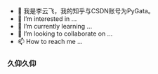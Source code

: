 - 👋 我是李云飞，我的知乎与CSDN账号为PyGata。
- 👀 I’m interested in ...
- 🌱 I’m currently learning ...
- 💞️ I’m looking to collaborate on ...
- 📫 How to reach me ...

<!---
liyunfei1998/liyunfei1998 is a ✨ special ✨ repository because its `README.md` (this file) appears on your GitHub profile.
You can click the Preview link to take a look at your changes.
--->

###  久仰久仰
